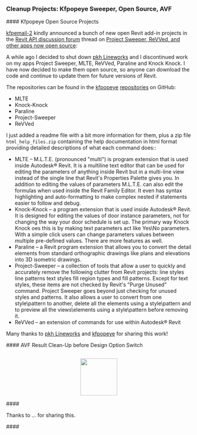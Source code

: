 <head>
<meta http-equiv="Content-Type" content="text/html; charset=utf-8">
<link rel="stylesheet" type="text/css" href="bc.css">
<script src="https://cdn.rawgit.com/google/code-prettify/master/loader/run_prettify.js" type="text/javascript"></script>
</head>

<!---

- clean up AVF results before design option switch
  how to search all AVF analysis result and remove them?
  https://forums.autodesk.com/t5/revit-api-forum/how-to-search-all-avf-analysis-result-and-remove-them/td-p/10437422

- kfpopeye Revit projects
  Project Sweeper, ReVVed, and other apps now open source
  https://forums.autodesk.com/t5/revit-api-forum/project-sweeper-revved-and-other-apps-now-open-source/m-p/10617548

twitter:

add #thebuildingcoder

 the #RevitAPI #DynamoBim @AutodeskForge @AutodeskRevit #bim #ForgeDevCon 

&ndash; 
...

linkedin:



#bim #DynamoBim #ForgeDevCon #Revit #API #IFC #SDK #AI #VisualStudio #Autodesk #AEC #adsk

the [Revit API discussion forum](http://forums.autodesk.com/t5/revit-api-forum/bd-p/160) thread

<center>
<img src="img/" alt="" title="" width="600"/>
<p style="font-size: 80%; font-style:italic"></p>
</center>

**Question:** 

**Answer:**

**Response:**  

Many thanks to  for this very helpful explanation!

<pre class="code">
</pre>

-->

### Cleanup Projects: Kfpopeye Sweeper, Open Source, AVF



####<a name="2"></a> Kfpopeye Open Source Projects

[kfpemail-2](https://forums.autodesk.com/t5/user/viewprofilepage/user-id/11350013) kindly announced a bunch of new open Revit add-in projects in
the [Revit API discussion forum](http://forums.autodesk.com/t5/revit-api-forum/bd-p/160) thread
on [Project Sweeper, ReVVed, and other apps now open source](https://forums.autodesk.com/t5/revit-api-forum/project-sweeper-revved-and-other-apps-now-open-source/m-p/10617548):

A while ago I decided to shut down [pkh Lineworks](http://www.pkhlineworks.ca) and
I discontinued work on my apps Project Sweeper, MLTE, ReVVed, Paraline and Knock Knock.
I have now decided to make them open source, so anyone can download the code and continue to update them for future versions of Revit.

The repositories can be found in
the [kfpopeye](https://github.com/kfpopeye)
[repositories](https://github.com/kfpopeye?tab=repositories) on GitHub:

- MLTE
- Knock-Knock
- Paraline
- Project-Sweeper
- ReVVed

I just added a readme file with a bit more information for them, plus a zip file `html_help_files.zip` containing the help documentation in html format providing detailed descriptions of what each command does::

- MLTE &ndash; M.L.T.E. (pronounced "multi") is program extension that is used inside Autodesk® Revit. It is a multiline text editor that can be used for editing the parameters of anything inside Revit but in a multi-line view instead of the single line that Revit's Properties Palette gives you. In addition to editing the values of parameters M.L.T.E. can also edit the formulas when used inside the Revit Family Editor. It even has syntax highlighting and auto-formatting to make complex nested if statements easier to follow and debug.
- Knock-Knock &ndash; a program extension that is used inside Autodesk® Revit. It is designed for editing the values of door instance parameters, not for changing the way your door schedule is set up. The primary way Knock Knock oes this is by making text parameters act like Yes\No parameters. With a simple click users can change parameters values between multiple pre-defined values. There are more features as well.
- Paraline &ndash; a Revit program extension that allows you to convert the detail elements from standard orthographic drawings like plans and elevations into 3D isometric drawings.
- Project-Sweeper &ndash; a collection of tools that allow a user to quickly and accurately remove the following clutter from Revit projects: line styles line patterns text styles fill region types and fill patterns. Except for text styles, these items are not checked by Revit's "Purge Unused" command. Project Sweeper goes beyond just checking for unused styles and patterns. It also allows a user to convert from one style\pattern to another, delete all the elements using a style\pattern and to preview all the views\elements using a style\pattern before removing it.
- ReVVed &ndash; an extension of commands for use within Autodesk® Revit

Many thanks to [pkh Lineworks](http://www.pkhlineworks.ca) and [kfpopeye](https://github.com/kfpopeye) for sharing this work!

####<a name="3"></a> AVF Result Clean-Up before Design Option Switch


<pre class="prettyprint">
</pre>


</pre>


<center>
<img src="img/" alt="" title="" width="100"/> <!-- 1000 -->
</center>

####<a name="4"></a> 


Thanks to ... for sharing this.

####<a name="5"></a> 
 
 
<pre class="code">
</pre>




